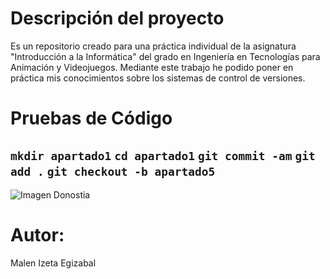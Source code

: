 # Descripción del proyecto
Es un repositorio creado para una práctica individual de la asignatura "Introducción a la Informática" del grado en Ingeniería en Tecnologías para Animación y Videojuegos. Mediante este trabajo he podido poner en práctica mis conocimientos sobre los sistemas de control de versiones.

# Pruebas de Código

`mkdir apartado1`
`cd apartado1`
`git commit -am`
`git add .`
`git checkout -b apartado5`
---

![Imagen Donostia](https://www.eventoplus.com/content/thumbs/940_532/content/imgsxml/galerias/destinos/101/san-sebastian-bahia-concha491.jpg)

[^1]: Paisaje Donostia desde Igueldo


# Autor:
Malen Izeta Egizabal
